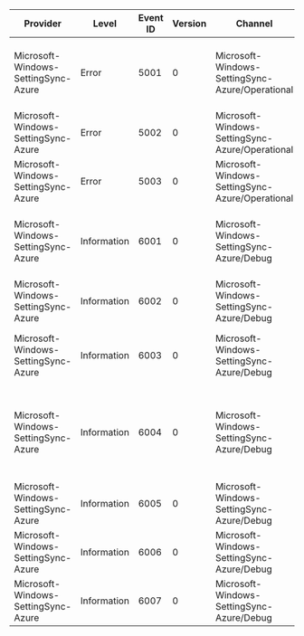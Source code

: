 Provider                             |  Level        |  Event ID  |  Version  |  Channel                                          |  Task  |  Opcode  |  Keyword  |  Message
-------------------------------------|---------------|------------|-----------|---------------------------------------------------|--------|----------|-----------|------------------------------------------------------------------------------------------------------------------------------------------------------
Microsoft-Windows-SettingSync-Azure  |  Error        |  5001      |  0        |  Microsoft-Windows-SettingSync-Azure/Operational  |        |          |           |  {ApiName} - Collection: {CollectionId}; ProviderOp: {ProviderOp}; Duration: {Duration}; HRESULT: {HRESULT}; CorrelationId: {CorrelationId}
Microsoft-Windows-SettingSync-Azure  |  Error        |  5002      |  0        |  Microsoft-Windows-SettingSync-Azure/Operational  |        |          |           |  GetToken - Status: {WebTokenRequestStatus}; Result: {HRESULT}
Microsoft-Windows-SettingSync-Azure  |  Error        |  5003      |  0        |  Microsoft-Windows-SettingSync-Azure/Operational  |        |          |           |  Failed to apply a setting unit to cloud for collection: {CollectionId} due to error HRESULT: {HRESULT}
Microsoft-Windows-SettingSync-Azure  |  Information  |  6001      |  0        |  Microsoft-Windows-SettingSync-Azure/Debug        |        |          |           |  {ApiName} - Collection: {CollectionId}; ProviderOp: {ProviderOp}; Duration: {Duration}; HRESULT: {HRESULT}; CorrelationId: {CorrelationId}
Microsoft-Windows-SettingSync-Azure  |  Information  |  6002      |  0        |  Microsoft-Windows-SettingSync-Azure/Debug        |        |          |           |  Call to initialize Azure WNS registrar; HRESULT: {HRESULT}
Microsoft-Windows-SettingSync-Azure  |  Information  |  6003      |  0        |  Microsoft-Windows-SettingSync-Azure/Debug        |        |          |           |  Call to initialize new Azure Settings WNF state name; New name: {Name0Data0} {Name0Data1}; HRESULT: {HRESULT}
Microsoft-Windows-SettingSync-Azure  |  Information  |  6004      |  0        |  Microsoft-Windows-SettingSync-Azure/Debug        |        |          |           |  Call to uninitialize old Azure Settings WNF state name; Old name: {Name0Data0} {Name0Data1}; New Name: {Name1Data0} {Name1Data1}; HRESULT: {HRESULT}
Microsoft-Windows-SettingSync-Azure  |  Information  |  6005      |  0        |  Microsoft-Windows-SettingSync-Azure/Debug        |        |          |           |  Call to register collection {CollectionId} for notifications HRESULT: {HRESULT}
Microsoft-Windows-SettingSync-Azure  |  Information  |  6006      |  0        |  Microsoft-Windows-SettingSync-Azure/Debug        |        |          |           |  Call to unregister collection {CollectionId} for notifications HRESULT: {HRESULT}
Microsoft-Windows-SettingSync-Azure  |  Information  |  6007      |  0        |  Microsoft-Windows-SettingSync-Azure/Debug        |        |          |           |  GetToken for IsServiceEnabled failed HRESULT: {HRESULT}